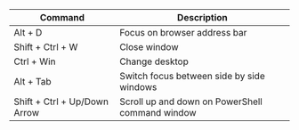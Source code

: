 | Command                            | Description                                     |
|------------------------------------|-------------------------------------------------|
| Alt + D                            | Focus on browser address bar                    |
| Shift + Ctrl + W                   | Close window                                    |
| Ctrl + Win                         | Change desktop                                  |
| Alt + Tab                          | Switch focus between side by side windows       |
| Shift + Ctrl + Up/Down Arrow       | Scroll up and down on PowerShell command window |
